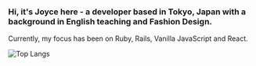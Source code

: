 ### Hi, it's Joyce here - a developer based in Tokyo, Japan with a background in English teaching and Fashion Design.

Currently, my focus has been on Ruby, Rails, Vanilla JavaScript and React.

![Top Langs](https://github-readme-stats.vercel.app/api/top-langs/?username=jshizuki&layout=compact&exclude_repo=my-new-theme)

<!--
**jshizuki/jshizuki** is a ✨ _special_ ✨ repository because its `README.md` (this file) appears on your GitHub profile.
